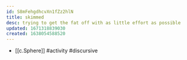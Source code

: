 ```yaml
---
id: S8mFehgdhcvXn1fZz2hlN
title: skimmed
desc: trying to get the fat off with as little effort as possible
updated: 1671318839030
created: 1638054588520
---
```




- [[c.Sphere]] #activity #discursive
